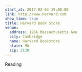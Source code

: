 ```yaml
---
start_at: 2017-02-03 19:00:00
link: http://www.Harvard.com
show_time: true
title: Harvard Book Store
venue:
  address: 1256 Massachusetts Ave
  city: Cambridge
  name: Harvard Bookstore
  state: MA
  zip: 2138
---
```


Reading
